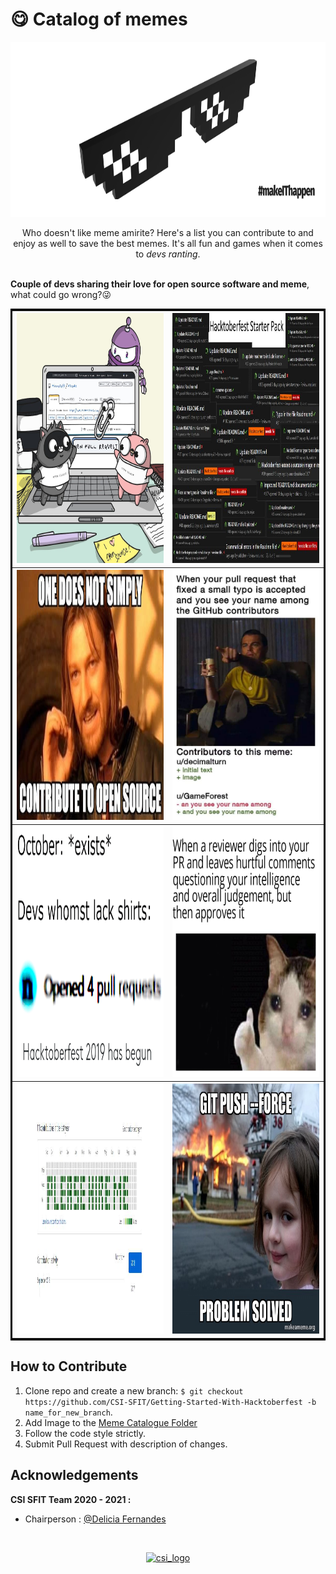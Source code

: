 # **😋 Catalog of memes**

<img src="Banner.png" alt="Banner Image" width="1920" height="280">

<p align="center">
  Who doesn't like meme amirite? Here's a list you can contribute to and enjoy as well to save the best memes. It's all fun and games when it comes to <i>devs ranting</i>.
  
  <br><b>Couple of devs sharing their love for open source software and meme</b>, what could go wrong?😜
</p>

<table bordercolor="black" align="center">
  <tr>
      <th><img src="Memes/1.jpg" alt="1 Image" width="400" height="400"></th>
      <th><img src="Memes/2.jpg" alt="2 Image" width="400" height="400"></th>
  </tr>
  <tr>
      <th><img src="Memes/3.jpg" alt="3 Image" width="400" height="400"></th>
      <th><img src="Memes/4.jpg" alt="4 Image" width="400" height="400"></th>
  </tr>
  <tr>
      <th><img src="Memes/5.jpg" alt="5 Image" width="400" height="400"></th>
      <th><img src="Memes/6.jpg" alt="6 Image" width="400" height="400"></th>
  </tr>
  <tr>
      <th><img src="Memes/7.jpg" alt="7 Image" width="400" height="400"></th>
      <th><img src="Memes/8.jpg" alt="8 Image" width="400" height="400"></th>
  </tr>
</table>

**How to Contribute**
---

1. Clone repo and create a new branch: `$ git checkout https://github.com/CSI-SFIT/Getting-Started-With-Hacktoberfest -b name_for_new_branch`.
2. Add Image to the [Meme Catalogue Folder](https://github.com/deliciafernandes/Getting-Started-With-Hacktoberfest/tree/main/Meme%20Catalogue)
3. Follow the code style strictly.
4. Submit Pull Request with description of changes.

**Acknowledgements**
---

**CSI SFIT Team 2020 - 2021 :**
+ Chairperson : [@Delicia Fernandes](https://github.com/deliciafernandes)

<br>
<p align="center">
  <a href="https://www.csi.sfit.ac.in/">
    <img src="https://www.csi.sfit.ac.in/logo.png"
         alt="csi_logo" width="300" height="200">
  </a>
</p>
